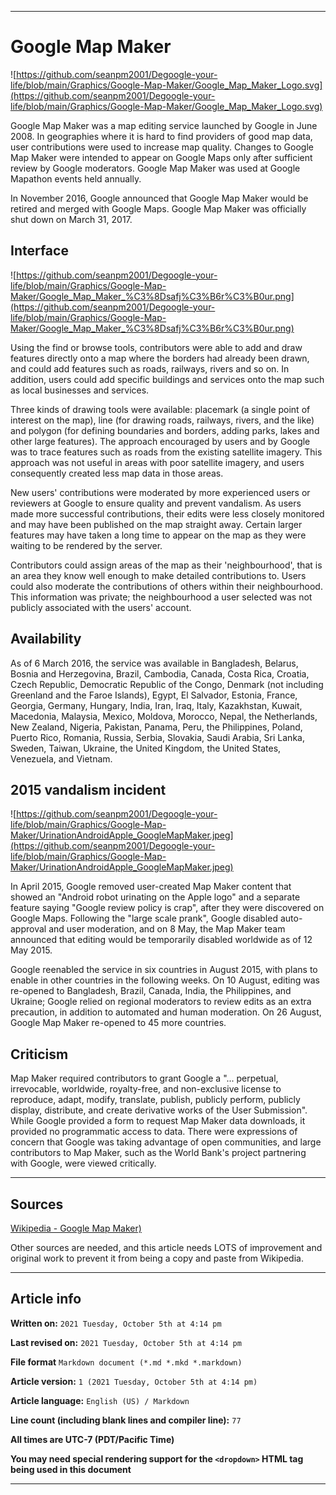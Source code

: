 
***

# Google Map Maker

![https://github.com/seanpm2001/Degoogle-your-life/blob/main/Graphics/Google-Map-Maker/Google_Map_Maker_Logo.svg](https://github.com/seanpm2001/Degoogle-your-life/blob/main/Graphics/Google-Map-Maker/Google_Map_Maker_Logo.svg)

Google Map Maker was a map editing service launched by Google in June 2008. In geographies where it is hard to find providers of good map data, user contributions were used to increase map quality. Changes to Google Map Maker were intended to appear on Google Maps only after sufficient review by Google moderators. Google Map Maker was used at Google Mapathon events held annually.

In November 2016, Google announced that Google Map Maker would be retired and merged with Google Maps. Google Map Maker was officially shut down on March 31, 2017.

## Interface

![https://github.com/seanpm2001/Degoogle-your-life/blob/main/Graphics/Google-Map-Maker/Google_Map_Maker_%C3%8Dsafj%C3%B6r%C3%B0ur.png](https://github.com/seanpm2001/Degoogle-your-life/blob/main/Graphics/Google-Map-Maker/Google_Map_Maker_%C3%8Dsafj%C3%B6r%C3%B0ur.png)

Using the find or browse tools, contributors were able to add and draw features directly onto a map where the borders had already been drawn, and could add features such as roads, railways, rivers and so on. In addition, users could add specific buildings and services onto the map such as local businesses and services.

Three kinds of drawing tools were available: placemark (a single point of interest on the map), line (for drawing roads, railways, rivers, and the like) and polygon (for defining boundaries and borders, adding parks, lakes and other large features). The approach encouraged by users and by Google was to trace features such as roads from the existing satellite imagery. This approach was not useful in areas with poor satellite imagery, and users consequently created less map data in those areas.

New users' contributions were moderated by more experienced users or reviewers at Google to ensure quality and prevent vandalism. As users made more successful contributions, their edits were less closely monitored and may have been published on the map straight away. Certain larger features may have taken a long time to appear on the map as they were waiting to be rendered by the server.

Contributors could assign areas of the map as their 'neighbourhood', that is an area they know well enough to make detailed contributions to. Users could also moderate the contributions of others within their neighbourhood. This information was private; the neighbourhood a user selected was not publicly associated with the users' account.

## Availability

As of 6 March 2016, the service was available in Bangladesh, Belarus, Bosnia and Herzegovina, Brazil, Cambodia, Canada, Costa Rica, Croatia, Czech Republic, Democratic Republic of the Congo, Denmark (not including Greenland and the Faroe Islands), Egypt, El Salvador, Estonia, France, Georgia, Germany, Hungary, India, Iran, Iraq, Italy, Kazakhstan, Kuwait, Macedonia, Malaysia, Mexico, Moldova, Morocco, Nepal, the Netherlands, New Zealand, Nigeria, Pakistan, Panama, Peru, the Philippines, Poland, Puerto Rico, Romania, Russia, Serbia, Slovakia, Saudi Arabia, Sri Lanka, Sweden, Taiwan, Ukraine, the United Kingdom, the United States, Venezuela, and Vietnam.

## 2015 vandalism incident

![https://github.com/seanpm2001/Degoogle-your-life/blob/main/Graphics/Google-Map-Maker/UrinationAndroidApple_GoogleMapMaker.jpeg](https://github.com/seanpm2001/Degoogle-your-life/blob/main/Graphics/Google-Map-Maker/UrinationAndroidApple_GoogleMapMaker.jpeg)

In April 2015, Google removed user-created Map Maker content that showed an "Android robot urinating on the Apple logo" and a separate feature saying "Google review policy is crap", after they were discovered on Google Maps. Following the "large scale prank", Google disabled auto-approval and user moderation, and on 8 May, the Map Maker team announced that editing would be temporarily disabled worldwide as of 12 May 2015.

Google reenabled the service in six countries in August 2015, with plans to enable in other countries in the following weeks. On 10 August, editing was re-opened to Bangladesh, Brazil, Canada, India, the Philippines, and Ukraine; Google relied on regional moderators to review edits as an extra precaution, in addition to automated and human moderation. On 26 August, Google Map Maker re-opened to 45 more countries.

## Criticism

Map Maker required contributors to grant Google a "... perpetual, irrevocable, worldwide, royalty-free, and non-exclusive license to reproduce, adapt, modify, translate, publish, publicly perform, publicly display, distribute, and create derivative works of the User Submission". While Google provided a form to request Map Maker data downloads, it provided no programmatic access to data. There were expressions of concern that Google was taking advantage of open communities, and large contributors to Map Maker, such as the World Bank's project partnering with Google, were viewed critically.

***

## Sources

[Wikipedia - Google Map Maker)](https://en.wikipedia.org/wiki/Google_Map_Maker/)

Other sources are needed, and this article needs LOTS of improvement and original work to prevent it from being a copy and paste from Wikipedia.

***

## Article info

**Written on:** `2021 Tuesday, October 5th at 4:14 pm`

**Last revised on:** `2021 Tuesday, October 5th at 4:14 pm`

**File format** `Markdown document (*.md *.mkd *.markdown)`

**Article version:** `1 (2021 Tuesday, October 5th at 4:14 pm)`

**Article language:** `English (US) / Markdown`

**Line count (including blank lines and compiler line):** `77`

**All times are UTC-7 (PDT/Pacific Time)**

**You may need special rendering support for the `<dropdown>` HTML tag being used in this document**

***

<!-- Tools

Quick copy and paste

https://github.com/seanpm2001/WacOS/wiki/

!-->
